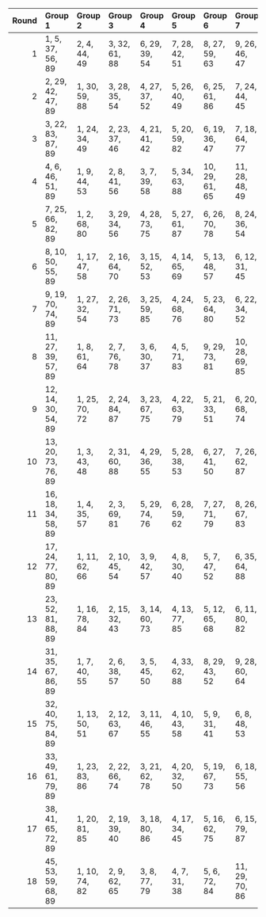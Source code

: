 |   Round | Group 1            | Group 2       | Group 3       | Group 4       | Group 5       | Group 6        | Group 7        | Group 8        | Group 9        | Group 10       | Group 11       | Group 12       | Group 13       | Group 14       | Group 15       | Group 16       | Group 17       | Group 18       | Group 19       | Group 20       | Group 21       | Group 22       |
|--------:|:-------------------|:--------------|:--------------|:--------------|:--------------|:---------------|:---------------|:---------------|:---------------|:---------------|:---------------|:---------------|:---------------|:---------------|:---------------|:---------------|:---------------|:---------------|:---------------|:---------------|:---------------|:---------------|
|       1 | 1, 5, 37, 56, 89   | 2, 4, 44, 49  | 3, 32, 61, 88 | 6, 29, 39, 54 | 7, 28, 42, 51 | 8, 27, 59, 63  | 9, 26, 46, 47  | 10, 25, 64, 87 | 11, 24, 41, 52 | 12, 23, 69, 82 | 13, 22, 65, 86 | 14, 21, 74, 77 | 15, 20, 60, 62 | 16, 19, 43, 50 | 17, 18, 67, 84 | 30, 34, 66, 85 | 31, 33, 73, 78 | 35, 58, 68, 83 | 36, 57, 71, 80 | 38, 55, 75, 76 | 40, 53, 70, 81 | 45, 48, 72, 79 |
|       2 | 2, 29, 42, 47, 89  | 1, 30, 59, 88 | 3, 28, 35, 54 | 4, 27, 37, 52 | 5, 26, 40, 49 | 6, 25, 61, 86  | 7, 24, 44, 45  | 8, 23, 62, 85  | 9, 22, 39, 50  | 10, 21, 67, 80 | 11, 20, 63, 84 | 12, 19, 72, 75 | 13, 18, 60, 87 | 14, 17, 41, 48 | 15, 16, 65, 82 | 31, 58, 71, 76 | 32, 57, 64, 83 | 33, 56, 66, 81 | 34, 55, 69, 78 | 36, 53, 73, 74 | 38, 51, 68, 79 | 43, 46, 70, 77 |
|       3 | 3, 22, 83, 87, 89  | 1, 24, 34, 49 | 2, 23, 37, 46 | 4, 21, 41, 42 | 5, 20, 59, 82 | 6, 19, 36, 47  | 7, 18, 64, 77  | 8, 17, 60, 81  | 9, 16, 69, 72  | 10, 15, 84, 86 | 11, 14, 38, 45 | 12, 13, 62, 79 | 25, 29, 32, 51 | 26, 28, 39, 44 | 27, 56, 85, 88 | 30, 53, 63, 78 | 31, 52, 66, 75 | 33, 50, 70, 71 | 35, 48, 65, 76 | 40, 43, 67, 74 | 54, 58, 61, 80 | 55, 57, 68, 73 |
|       4 | 4, 6, 46, 51, 89   | 1, 9, 44, 53  | 2, 8, 41, 56  | 3, 7, 39, 58  | 5, 34, 63, 88 | 10, 29, 61, 65 | 11, 28, 48, 49 | 12, 27, 60, 66 | 13, 26, 43, 54 | 14, 25, 71, 84 | 15, 24, 59, 67 | 16, 23, 76, 79 | 17, 22, 62, 64 | 18, 21, 45, 52 | 19, 20, 69, 86 | 30, 38, 73, 82 | 31, 37, 70, 85 | 32, 36, 68, 87 | 33, 35, 75, 80 | 40, 57, 77, 78 | 42, 55, 72, 83 | 47, 50, 74, 81 |
|       5 | 7, 25, 66, 82, 89  | 1, 2, 68, 80  | 3, 29, 34, 56 | 4, 28, 73, 75 | 5, 27, 61, 87 | 6, 26, 70, 78  | 8, 24, 36, 54  | 9, 23, 71, 77  | 10, 22, 30, 31 | 11, 21, 72, 76 | 12, 20, 35, 55 | 13, 19, 38, 52 | 14, 18, 40, 50 | 15, 17, 33, 57 | 16, 45, 74, 88 | 32, 58, 63, 85 | 37, 53, 65, 83 | 39, 51, 59, 60 | 41, 49, 64, 84 | 42, 48, 67, 81 | 43, 47, 69, 79 | 44, 46, 62, 86 |
|       6 | 8, 10, 50, 55, 89  | 1, 17, 47, 58 | 2, 16, 64, 70 | 3, 15, 52, 53 | 4, 14, 65, 69 | 5, 13, 48, 57  | 6, 12, 31, 45  | 7, 11, 33, 43  | 9, 38, 67, 88  | 18, 29, 59, 75 | 19, 28, 63, 71 | 20, 27, 80, 83 | 21, 26, 66, 68 | 22, 25, 49, 56 | 23, 24, 61, 73 | 30, 46, 76, 87 | 32, 44, 81, 82 | 34, 42, 77, 86 | 35, 41, 60, 74 | 36, 40, 62, 72 | 37, 39, 79, 84 | 51, 54, 78, 85 |
|       7 | 9, 19, 70, 74, 89  | 1, 27, 32, 54 | 2, 26, 71, 73 | 3, 25, 59, 85 | 4, 24, 68, 76 | 5, 23, 64, 80  | 6, 22, 34, 52  | 7, 21, 69, 75  | 8, 20, 57, 58  | 10, 18, 33, 53 | 11, 17, 36, 50 | 12, 16, 38, 48 | 13, 15, 31, 55 | 14, 43, 72, 88 | 28, 29, 66, 78 | 30, 56, 61, 83 | 35, 51, 63, 81 | 37, 49, 86, 87 | 39, 47, 62, 82 | 40, 46, 65, 79 | 41, 45, 67, 77 | 42, 44, 60, 84 |
|       8 | 11, 27, 39, 57, 89 | 1, 8, 61, 64  | 2, 7, 76, 78  | 3, 6, 30, 37  | 4, 5, 71, 83  | 9, 29, 73, 81  | 10, 28, 69, 85 | 12, 26, 74, 80 | 13, 25, 33, 34 | 14, 24, 75, 79 | 15, 23, 38, 58 | 16, 22, 41, 55 | 17, 21, 43, 53 | 18, 20, 31, 36 | 19, 48, 77, 88 | 32, 35, 59, 66 | 40, 56, 68, 86 | 42, 54, 62, 63 | 44, 52, 67, 87 | 45, 51, 70, 84 | 46, 50, 72, 82 | 47, 49, 60, 65 |
|       9 | 12, 14, 30, 54, 89 | 1, 25, 70, 72 | 2, 24, 84, 87 | 3, 23, 67, 75 | 4, 22, 63, 79 | 5, 21, 33, 51  | 6, 20, 68, 74  | 7, 19, 56, 57  | 8, 18, 69, 73  | 9, 17, 32, 52  | 10, 16, 35, 49 | 11, 15, 37, 47 | 13, 42, 71, 88 | 26, 29, 31, 53 | 27, 28, 65, 77 | 34, 50, 62, 80 | 36, 48, 85, 86 | 38, 46, 61, 81 | 39, 45, 64, 78 | 40, 44, 66, 76 | 41, 43, 59, 83 | 55, 58, 60, 82 |
|      10 | 13, 20, 73, 76, 89 | 1, 3, 43, 48  | 2, 31, 60, 88 | 4, 29, 36, 55 | 5, 28, 38, 53 | 6, 27, 41, 50  | 7, 26, 62, 87  | 8, 25, 45, 46  | 9, 24, 63, 86  | 10, 23, 40, 51 | 11, 22, 68, 81 | 12, 21, 64, 85 | 14, 19, 59, 61 | 15, 18, 42, 49 | 16, 17, 66, 83 | 30, 32, 72, 77 | 33, 58, 65, 84 | 34, 57, 67, 82 | 35, 56, 70, 79 | 37, 54, 74, 75 | 39, 52, 69, 80 | 44, 47, 71, 78 |
|      11 | 16, 18, 34, 58, 89 | 1, 4, 35, 57  | 2, 3, 69, 81  | 5, 29, 74, 76 | 6, 28, 59, 62 | 7, 27, 71, 79  | 8, 26, 67, 83  | 9, 25, 37, 55  | 10, 24, 72, 78 | 11, 23, 31, 32 | 12, 22, 73, 77 | 13, 21, 36, 56 | 14, 20, 39, 53 | 15, 19, 41, 51 | 17, 46, 75, 88 | 30, 33, 64, 86 | 38, 54, 66, 84 | 40, 52, 60, 61 | 42, 50, 65, 85 | 43, 49, 68, 82 | 44, 48, 70, 80 | 45, 47, 63, 87 |
|      12 | 17, 24, 77, 80, 89 | 1, 11, 62, 66 | 2, 10, 45, 54 | 3, 9, 42, 57  | 4, 8, 30, 40  | 5, 7, 47, 52   | 6, 35, 64, 88  | 12, 29, 49, 50 | 13, 28, 61, 67 | 14, 27, 44, 55 | 15, 26, 72, 85 | 16, 25, 60, 68 | 18, 23, 63, 65 | 19, 22, 46, 53 | 20, 21, 70, 87 | 31, 39, 74, 83 | 32, 38, 71, 86 | 33, 37, 59, 69 | 34, 36, 76, 81 | 41, 58, 78, 79 | 43, 56, 73, 84 | 48, 51, 75, 82 |
|      13 | 23, 52, 81, 88, 89 | 1, 16, 78, 84 | 2, 15, 32, 43 | 3, 14, 60, 73 | 4, 13, 77, 85 | 5, 12, 65, 68  | 6, 11, 80, 82  | 7, 10, 34, 41  | 8, 9, 75, 87   | 17, 29, 37, 38 | 18, 28, 79, 83 | 19, 27, 33, 42 | 20, 26, 30, 45 | 21, 25, 47, 57 | 22, 24, 35, 40 | 31, 44, 61, 72 | 36, 39, 63, 70 | 46, 58, 66, 67 | 48, 56, 62, 71 | 49, 55, 59, 74 | 50, 54, 76, 86 | 51, 53, 64, 69 |
|      14 | 31, 35, 67, 86, 89 | 1, 7, 40, 55  | 2, 6, 38, 57  | 3, 5, 45, 50  | 4, 33, 62, 88 | 8, 29, 43, 52  | 9, 28, 60, 64  | 10, 27, 47, 48 | 11, 26, 59, 65 | 12, 25, 42, 53 | 13, 24, 70, 83 | 14, 23, 66, 87 | 15, 22, 75, 78 | 16, 21, 61, 63 | 17, 20, 44, 51 | 18, 19, 68, 85 | 30, 36, 69, 84 | 32, 34, 74, 79 | 37, 58, 72, 81 | 39, 56, 76, 77 | 41, 54, 71, 82 | 46, 49, 73, 80 |
|      15 | 32, 40, 75, 84, 89 | 1, 13, 50, 51 | 2, 12, 63, 67 | 3, 11, 46, 55 | 4, 10, 43, 58 | 5, 9, 31, 41   | 6, 8, 48, 53   | 7, 36, 65, 88  | 14, 29, 62, 68 | 15, 28, 45, 56 | 16, 27, 73, 86 | 17, 26, 61, 69 | 18, 25, 78, 81 | 19, 24, 64, 66 | 20, 23, 47, 54 | 21, 22, 59, 71 | 30, 42, 79, 80 | 33, 39, 72, 87 | 34, 38, 60, 70 | 35, 37, 77, 82 | 44, 57, 74, 85 | 49, 52, 76, 83 |
|      16 | 33, 49, 61, 79, 89 | 1, 23, 83, 86 | 2, 22, 66, 74 | 3, 21, 62, 78 | 4, 20, 32, 50 | 5, 19, 67, 73  | 6, 18, 55, 56  | 7, 17, 68, 72  | 8, 16, 31, 51  | 9, 15, 34, 48  | 10, 14, 36, 46 | 11, 13, 53, 58 | 12, 41, 70, 88 | 24, 29, 69, 71 | 25, 28, 30, 52 | 26, 27, 64, 76 | 35, 47, 84, 85 | 37, 45, 60, 80 | 38, 44, 63, 77 | 39, 43, 65, 75 | 40, 42, 82, 87 | 54, 57, 59, 81 |
|      17 | 38, 41, 65, 72, 89 | 1, 20, 81, 85 | 2, 19, 39, 40 | 3, 18, 80, 86 | 4, 17, 34, 45 | 5, 16, 62, 75  | 6, 15, 79, 87  | 7, 14, 67, 70  | 8, 13, 82, 84  | 9, 12, 36, 43  | 10, 11, 60, 77 | 21, 29, 35, 44 | 22, 28, 32, 47 | 23, 27, 30, 49 | 24, 26, 37, 42 | 25, 54, 83, 88 | 31, 48, 68, 69 | 33, 46, 63, 74 | 50, 58, 64, 73 | 51, 57, 61, 76 | 52, 56, 59, 78 | 53, 55, 66, 71 |
|      18 | 45, 53, 59, 68, 89 | 1, 10, 74, 82 | 2, 9, 62, 65  | 3, 8, 77, 79  | 4, 7, 31, 38  | 5, 6, 72, 84   | 11, 29, 70, 86 | 12, 28, 40, 58 | 13, 27, 75, 81 | 14, 26, 34, 35 | 15, 25, 76, 80 | 16, 24, 30, 39 | 17, 23, 42, 56 | 18, 22, 44, 54 | 19, 21, 32, 37 | 20, 49, 78, 88 | 33, 36, 60, 67 | 41, 57, 69, 87 | 43, 55, 63, 64 | 46, 52, 71, 85 | 47, 51, 73, 83 | 48, 50, 61, 66 |